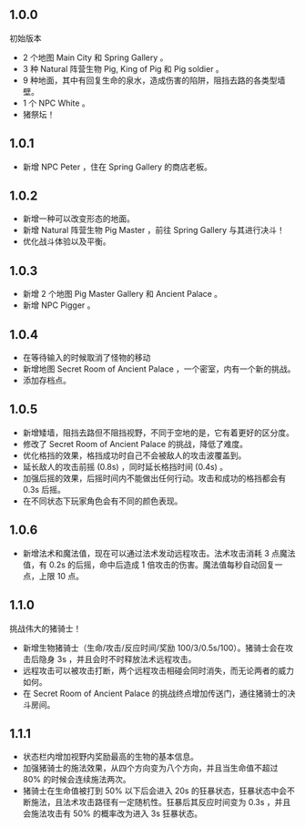 ## 1.0.0

初始版本

- 2 个地图 Main City 和 Spring Gallery 。
- 3 种 Natural 阵营生物 Pig, King of Pig 和 Pig soldier 。
- 9 种地面，其中有回复生命的泉水，造成伤害的陷阱，阻挡去路的各类型墙壁。
- 1 个 NPC White 。
- 猪祭坛！

## 1.0.1

- 新增 NPC Peter ，住在 Spring Gallery 的商店老板。

## 1.0.2

- 新增一种可以改变形态的地面。
- 新增 Natural 阵营生物 Pig Master ，前往 Spring Gallery 与其进行决斗！
- 优化战斗体验以及平衡。

## 1.0.3

- 新增 2 个地图 Pig Master Gallery 和 Ancient Palace 。
- 新增 NPC Pigger 。

## 1.0.4

- 在等待输入的时候取消了怪物的移动
- 新增地图 Secret Room of Ancient Palace ，一个密室，内有一个新的挑战。
- 添加存档点。

## 1.0.5

- 新增矮墙，阻挡去路但不阻挡视野，不同于空地的是，它有着更好的区分度。
- 修改了 Secret Room of Ancient Palace 的挑战，降低了难度。
- 优化格挡的效果，格挡成功时自己不会被敌人的攻击波覆盖到。
- 延长敌人的攻击前摇 (0.8s) ，同时延长格挡时间 (0.4s) 。
- 加强后摇的效果，后摇时间内不能做出任何行动。攻击和成功的格挡都会有 0.3s 后摇。
- 在不同状态下玩家角色会有不同的颜色表现。

## 1.0.6

- 新增法术和魔法值，现在可以通过法术发动远程攻击。法术攻击消耗 3 点魔法值，有 0.2s 的后摇，命中后造成 1 倍攻击的伤害。魔法值每秒自动回复一点，上限 10 点。

## 1.1.0

挑战伟大的猪骑士！

- 新增生物猪骑士（生命/攻击/反应时间/奖励 100/3/0.5s/100）。猪骑士会在攻击后隐身 3s ，并且会时不时释放法术远程攻击。
- 远程攻击可以被攻击打断，两个远程攻击相碰会同时消失，而无论两者的威力如何。
- 在 Secret Room of Ancient Palace 的挑战终点增加传送门，通往猪骑士的决斗房间。

## 1.1.1

- 状态栏内增加视野内奖励最高的生物的基本信息。
- 加强猪骑士的施法效果，从四个方向变为八个方向，并且当生命值不超过 80% 的时候会连续施法两次。
- 猪骑士在生命值被打到 50% 以下后会进入 20s 的狂暴状态，狂暴状态中会不断施法，且法术攻击路径有一定随机性。狂暴后其反应时间变为 0.3s ，并且会施法攻击有 50% 的概率改为进入 3s 狂暴状态。
